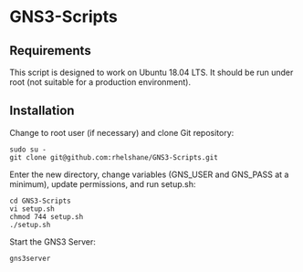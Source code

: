 # GNS3-Scripts
## Requirements
This script is designed to work on Ubuntu 18.04 LTS. It should be run under root (not suitable for a production environment).
## Installation
Change to root user (if necessary) and clone Git repository:
```
sudo su - 
git clone git@github.com:rhelshane/GNS3-Scripts.git
```
Enter the new directory, change variables (GNS_USER and GNS_PASS at a minimum), update permissions, and run setup.sh:
```
cd GNS3-Scripts
vi setup.sh
chmod 744 setup.sh
./setup.sh
```
Start the GNS3 Server:
```
gns3server
```
